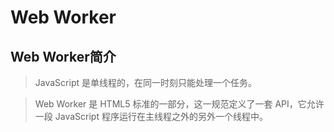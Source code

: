 #  Web Worker

##  Web Worker简介

>  JavaScript 是单线程的，在同一时刻只能处理一个任务。

>  Web Worker 是 HTML5 标准的一部分，这一规范定义了一套 API，它允许一段 JavaScript 程序运行在主线程之外的另外一个线程中。
